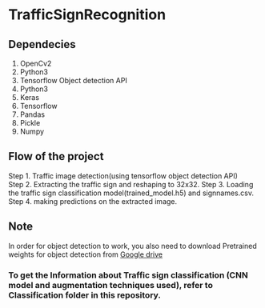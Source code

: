 # TrafficSignRecognition

## Dependecies
1. OpenCv2
2. Python3
3. Tensorflow Object detection API
4. Python3
5. Keras
6. Tensorflow
7. Pandas
8. Pickle
9. Numpy

## Flow of the project
Step 1. Traffic image detection(using tensorflow object detection API)  
Step 2. Extracting the traffic sign and reshaping to 32x32.
Step 3. Loading the traffic sign classification model(trained_model.h5) and signnames.csv.
Step 4. making predictions on the extracted image.

## Note
In order for object detection to work, you also need to download Pretrained weights for object detection from [Google drive]( https://drive.google.com/open?id=1emIiAYp4tLYG0cmI8Tm2lOX5Qd47F5-8)

### To get the Information about Traffic sign classification (CNN model and augmentation techniques used), refer to Classification folder in this repository.
